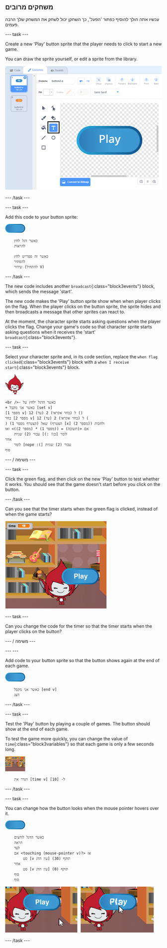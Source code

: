 ## משחקים מרובים

עכשיו אתה הולך להוסיף כפתור 'הפעל', כך השחקן יכול לשחק את המשחק שלך הרבה פעמים.

\--- task \---

Create a new 'Play' button sprite that the player needs to click to start a new game.

You can draw the sprite yourself, or edit a sprite from the library.

![Picture of the play button](images/brain-play.png)

\--- /task \---

\--- task \---

Add this code to your button sprite:

![Button sprite](images/button-sprite.png)

```blocks3
    כאשר דגל לחץ
    להראות

    כאשר זה ספרייט לחץ
    להסתיר
    שידור (להתחיל V)
```

\--- /task \---

The new code includes another `broadcast`{:class="block3events"} block, which sends the message 'start'.

The new code makes the 'Play' button sprite show when when player clicks on the flag. When the player clicks on the button sprite, the sprite hides and then broadcasts a message that other sprites can react to.

At the moment, the character sprite starts asking questions when the player clicks the flag. Change your game's code so that character sprite starts asking questions when it receives the 'start' `broadcast`{:class="block3events"}.

\--- task \---

Select your character sprite and, in its code section, replace the `when flag clicked`{:class="block3events"} block with a `when I receive start`{:class="block3events"} block.

![Character sprite](images/giga-sprite.png)

```blocks3
<br />- כאשר הדגל ילחץ על
+ כאשר אני מקבל [set v]
[מספר 1 v] ל (בחר אקראי) 2 (עד) 12 ()
בחר [מספר 2 v] ל (בחר אקראי) 2 (עד) 12 (
) שאל (הצטרף מספר 1) (הצטרף [x] (מספר 2)) ולחכות
אם <(תשובה) = ((מספר 1) * (מספר 2))> ואז
    לומר [כן! :)] עבור (2) שניות
אחר
    לומר [nope :(] עבור (2) שניות
סוף
```

\--- / משימה \---

\--- task \---

Click the green flag, and then click on the new 'Play' button to test whether it works. You should see that the game doesn't start before you click on the button.

\--- /task \---

Can you see that the timer starts when the green flag is clicked, instead of when the game starts?

![Timer has started](images/brain-timer-bug.png)

\--- task \---

Can you change the code for the timer so that the timer starts when the player clicks on the button?

\--- / משימה \---

\--- \---

Add code to your button sprite so that the button shows again at the end of each game.

![Button sprite](images/button-sprite.png)

```blocks3
    כאשר אני מקבל [end v]
    הצג
```

\--- /task \---

\--- task \---

Test the 'Play' button by playing a couple of games. The button should show at the end of each game.

To test the game more quickly, you can change the value of `time`{:class="block3variables"} so that each game is only a few seconds long.

![Stage](images/stage-sprite.png)

```blocks3
    הגדר את [time v] ל- [10]
```

\--- /task \---

\--- task \---

You can change how the button looks when the mouse pointer hovers over it.

![Button](images/button-sprite.png)

```blocks3
    כאשר הדגל לוחצים
    הראה
    לעד
    אם <touching (mouse-pointer v)?> אז
        סט [v עין הדג] תוקף (30)
    אחר
        סט [v עין הדג] תוקף (0)
    סוף
    סוף
```

![screenshot](images/brain-fisheye.png)

\--- /task \---
